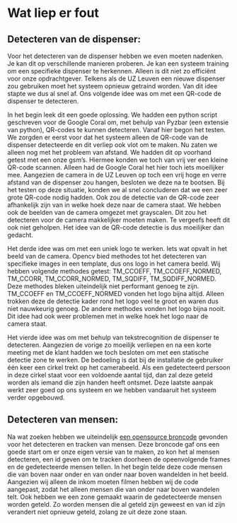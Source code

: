 # Wat liep er fout

## Detecteren van de dispenser:
Voor het detecteren van de dispenser hebben we even moeten nadenken. Je kan dit op verschillende manieren proberen. Je kan een systeem training om een specifieke dispenser te herkennen. Alleen is dit niet zo efficiënt voor onze opdrachtgever. Telkens als de UZ Leuven een nieuwe dispenser zou gebruiken moet het systeem opnieuw getraind worden. Van dit idee stapte we dus al snel af. Ons volgende idee was om met een QR-code de dispenser te detecteren.

 In het begin leek dit een goede oplossing. We hadden een python script geschreven voor de Google Coral om, met behulp van Pyzbar (een extensie van python), QR-codes te kunnen detecteren. Vanaf hier begon het testen. We zorgden er eerst voor dat het systeem alleen de QR-code van de dispenser detecteerde en dit verliep ook vlot om te maken. Nu zaten we alleen nog met het probleem van afstand. We hadden dit op voorhand getest met een onze gsm’s. Hiermee konden we toch van vrij ver een kleine QR-code scannen. Alleen had de Google Coral het hier toch iets moeilijker mee. Aangezien de camera in de UZ Leuven op toch een vrij hoge en verre afstand van de dispenser zou hangen, besloten we deze na te bootsen. Bij het testen op deze situatie, konden we al snel concluderen dat we een zeer grote QR-code nodig hadden. Ook zou de detectie van de QR-code zeer afhankelijk zijn van in welke hoek deze naar de camera staat. We hebben ook de beelden van de camera omgezet met grayscalen. Dit zou het detecteren voor de camera makkelijker moeten maken. Te vergeefs heeft dit ook niet geholpen. Het idee van de QR-code detectie is dus moeilijker dan gedacht.
 
Het derde idee was om met een uniek logo te werken. Iets wat opvalt in het beeld van de camera. Opencv bied methodes tot het detecteren van specifieke images in een template, dus ons logo in het camera beeld. Wij hebben volgende methodes getest: TM_CCOEFF, TM_CCOEFF_NORMED, TM_CCORR, TM_CCORR_NORMED, TM_SQDIFF, TM_SQDIFF_NORMED. Deze methodes bleken uiteindelijk niet performant genoeg te zijn. TM_CCOEFF en TM_CCOEFF_NORMED vonden het logo bijna altijd. Alleen trokken deze de detectie kader rond het logo veel te groot en waren dus niet nauwkeurig genoeg. De andere methodes vonden het logo bijna nooit. Dit idee had ook weer problemen met in welke hoek het logo naar de camera staat.

Het vierde idee was om met behulp van tekstrecognition de dispenser te detecteren. Aangezien de vorige zo moeilijk verliepen en na een korte meeting met de klant hadden we toch besloten om met een statische detectie zone te werken. De bedoeling is dat bij de installatie de gebruiker één keer een cirkel trekt op het camerabeeld. Als een gedetecteerd persoon in deze cirkel staat voor een voldoende aantal tijd, dan zal deze geteld worden als iemand die zijn handen heeft ontsmet. Deze laatste aanpak werkt zeer goed op ons systeem en we hebben vandaaruit het systeem verder opgebouwd.

## Detecteren van mensen:
Na wat zoeken hebben we uiteindelijk [een opensource broncode](https://www.pyimagesearch.com/2018/08/13/opencv-people-counter/) gevonden voor het detecteren en tracken van mensen. Deze broncode gaf ons een goede start om er onze eigen versie van te maken, zo kon het al mensen detecteren, een id geven om te tracken doorheen de opeenvolgende frames en de gedetecteerde mensen tellen. In het begin telde deze code mensen die van boven naar onder en van onder naar boven wandelden in het beeld. Aangezien wij alleen de inkom moeten filmen hebben wij de code aangepast, zodat het alleen mensen die van onder naar boven wandelen telt. Ook hebben we een zone gemaakt waarin de gedetecteerde mensen worden geteld. Zo worden mensen die al geteld zijn geweest en van id zijn verandert niet opnieuw geteld, zolang ze uit deze zone staan.

